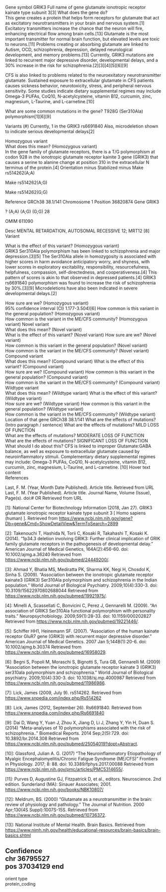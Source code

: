 Gene symbol	
GRIK3
Full name of gene
glutamate ionotropic receptor kainate type subunit 3[3]
What does the gene do?	
This gene creates a protein that helps form receptors for glutamate that act as excitatory neurotransmitters in your brain and nervous system.[1]  Excitatory transmitters increase the chance that the neuron will fire, enhancing electrical flow among brain cells.[13]  Glutamate is the most important transmitter for normal brain function, but elevated levels are toxic to neurons.[11]  Problems creating or absorbing glutamate are linked to Autism, OCD, schizophrenia, depression, delayed neurological development, and memory problems.[13]  Currently, GRIK3 mutations are linked to recurrent major depressive disorder, developmental delays, and a 30% increase in the risk for schizophrenia.[2][3][4][5][6][9]

CFS is also linked to problems related to the neuroexitatory neurotransmitter glutamate.  Sustained exposure to extracellular glutamate in CFS patients causes sickness behavior, neurotoxicity, stress, and peripheral nervous sensitivity.  Some studies indicate dietary supplemental regimes may include Omega-3 PUFAs, CoQ10, N-acetylcysteine, vitamin B12, curcumin, zinc, magnesium, L-Taurine, and L-carnetine.[10]

What are some common mutations in the gene?	
T928G (Ser310Ala) polymorphism[1][6][9]

Variants (#)	Currently, 1 in the GRIK3 rs6691840
Also, microdeletion shown to indicate serious developmental delays[2]

Homozygous variant	
What does this mean? (Homozygous variant)	
In the gene family of glutamate receptors, there is a T/G polymorphism at codon 928 in the ionotropic glutamate receptor kainite 3 gene (GRIK3) that causes a serine to alanine change at position 310 in the extracellular N terminus of the protein.[4]
Orientation
minus
Stabilized
minus
Make rs514262(A;A)

Make rs514262(A;G)

Make rs514262(G;G)

Reference	GRCh38 38.1/141
Chromosome	1
Position	36820874
Gene	GRIK3

?
(A;A) (A;G) (G;G)	28

OMIM
611090

Desc	MENTAL RETARDATION, AUTOSOMAL RECESSIVE 12; MRT12
 [8] Variant	

What is the effect of this variant? (Homozygous variant)	
GRIK3 Ser310Ala polymorphism has been linked to schizophrenia and major depression.[3][5]  The Ser310Ala allele in homozygosity is associated with higher scores in harm avoidance anticipatory worry, and shyness, with lower scores in exploratory excitability, responsibility, resourcefulness, helpfulness, compassion, self-directedness, and cooperativeness.[4] This pattern of scores is akin to that observed in depressed patients.[4]  GRIK3 rs6691840 polymorphism was found to increase the risk of schizophrenia by 30%.[3][9]  Microdeletions have also been indicated in severe developmental delays.[2]

How sure are we? (Homozygous variant)	
95% confidence interval (CI) 1.177-3.504)[6]
How common is this variant in the general population? (Homozygous variant)	
How common is the variant in the ME/CFS community? (Homozygous variant)	
Novel variant	
What does this mean? (Novel variant)	
What is the effect of this variant? (Novel variant)	How sure are we? (Novel variant)	
How common is this variant in the general population? (Novel variant)	
How common is the variant in the ME/CFS community? (Novel variant)	
Compound variant	
What does this mean? (Compound variant)	
What is the effect of this variant? (Compound variant)	
How sure are we? (Compound variant)	
How common is this variant in the general population? (Compound variant)	
How common is the variant in the ME/CFS community? (Compound variant)	
Wildtype variant	
What does this mean? (Wildtype variant)	
What is the effect of this variant? (Wildtype variant)	
How sure are we? (Wildtype variant)	
How common is this variant in the general population? (Wildtype variant)	
How common is the variant in the ME/CFS community? (Wildtype variant)	
Location of that gene
GRCh38 38.1/141
What are the effects of mutations? (Intro paragraph / sentence)	
What are the effects of mutations? 
MILD LOSS OF FUNCTION	
What are the effects of mutations? 
MODERATE LOSS OF FUNCTION	
What are the effects of mutations? 
SIGNIFICANT LOSS OF FUNCTION	
What should I do about this? 
CFS is linked to improper Glutamate:GABA balance, as well as exposure to extracellular glutamate caused by neuroinflammatory stimuli.  Complementary dietary supplemental regimes may include: Omega-3 PUFAs, CoQ10, N-acetylcysteine, vitamin B12, curcumin, zinc, magnesium, L-Taurine, and L-carnetine. [10]	
Hover text content	
References	

Last, F. M. (Year, Month Date Published). Article title. Retrieved from URL
Last, F. M. (Year Published). Article title. Journal Name, Volume (Issue), Page(s). doi:# OR Retrieved from URL

[1]: National Center for Biotechnology Information (2018, Jan 27). GRIK3 glutamate ionotropic receptor kainate type subunit 3 [ Homo sapiens (human) ]. Retrieved from https://www.ncbi.nlm.nih.gov/gene?Db=gene&Cmd=ShowDetailView&TermToSearch=2899

[2]: Takenouchi T, Hashida N, Torii C, Kosaki R, Takahashi T, Kosaki K. (2014). “1p34.3 deletion involving GRIK3: Further clinical implication of GRIK family glutamate receptors in the pathogenesis of developmental delay.” American Journal of Medical Genetics, 164A(2):456-60. doi: 10.1002/ajmg.a.36240 Retrieved from https://www.ncbi.nlm.nih.gov/pubmed/24449200/.

[3]: Ahmad Y, Bhatia MS, Mediratta PK, Sharma KK, Negi H, Chosdol K, Sinha S. (2009). “Association between the ionotropic glutamate receptor kainate3 (GRIK3) Ser310Ala polymorphism and schizophrenia in the Indian population.” World Journal of Biological Psychiatry. 2009;10(4):330-3. doi: 10.3109/15622970802688044 Retrieved from https://www.ncbi.nlm.nih.gov/pubmed/19921975/.

[4]: Minelli A, Scassellati C, Bonvicini C, Perez J, Gennarelli M. (2009). “An association of GRIK3 Ser310Ala functional polymorphism with personality traits.” Neuropsychobiology. 2009;59(1):28-33. doi: 10.1159/000202827 Retrieved from https://www.ncbi.nlm.nih.gov/pubmed/19221446/.

[5]: Schiffer HH1, Heinemann SF. (2007). “Association of the human kainate receptor GluR7 gene (GRIK3) with recurrent major depressive disorder.” American Journal of Medical Genetics. 2007 Jan 5;144B(1):20-6. doi: 10.1002/ajmg.b.30374 Retrieved from https://www.ncbi.nlm.nih.gov/pubmed/16958029.

[6]: Begni S, Popoli M, Moraschi S, Bignotti S, Tura GB, Gennarelli M. (2009) “Association between the ionotropic glutamate receptor kainate 3 (GRIK3) ser310ala polymorphism and schizophrenia.” World Journal of Biological psychiatry. 2009;10(4):330-3. doi: 10.1038/sj.mp.4000987 Retrieved from https://www.ncbi.nlm.nih.gov/pubmed/11986986.

[7]: Lick, James (2009, July 9). rs514262. Retrieved from https://www.snpedia.com/index.php/Rs514262

[8]: Lick, James (2012, September 26). Rs6691840. Retrieved from https://www.snpedia.com/index.php/Rs6691840

[9]: Dai D, Wang Y, Yuan J, Zhou X, Jiang D, Li J, Zhang Y, Yin H, Duan S. (2014) “Meta-analyses of 10 polymorphisms associated with the risk of schizophrenia..” Biomedical Reports. 2014 Sep;2(5):729. doi: 10.3892/br.2014.308 Retrieved from https://www.ncbi.nlm.nih.gov/pubmed/25054019?dopt=Abstract.

[10]: Glassford, Julian A. G. (2017) “The Neuroinflammatory Etiopathology of Myalgic Encephalomyelitis/Chronic Fatigue Syndrome (ME/CFS)” Frontiers in Physiology. 2017; 8: 88. doi: 10.3389/fphys.2017.00088 Retrieved from https://www.ncbi.nlm.nih.gov/pmc/articles/PMC5314655/.

[11]: Purves D, Augustine GJ, Fitzpatrick D, et al., editors. Neuroscience. 2nd edition. Sunderland (MA): Sinauer Associates; 2001. https://www.ncbi.nlm.nih.gov/books/NBK10807/

[12]: Meldrum, BS. (2000) “Glutamate as a neurotransmitter in the brain: review of physiology and pathology.” The Journal of Nutrition. 2000 Apr;130(4S Suppl):1007S-15S. Retrieved from https://www.ncbi.nlm.nih.gov/pubmed/10736372.

[13]: National Institute of Mental Health. Brain Basics. Retrieved from https://www.nimh.nih.gov/health/educational-resources/brain-basics/brain-basics.shtml

Confidence	
chr	
36795527	
pos	
37034129
end	
-
orient	type	
protein_coding														
